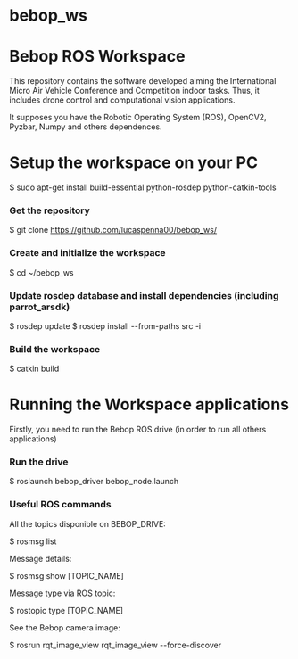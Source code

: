 # bebop_ws
# Bebop ROS Workspace
This repository contains the software developed aiming the International Micro Air Vehicle Conference and Competition indoor tasks. Thus, it includes drone control and computational vision applications.

It supposes you have the Robotic Operating System (ROS), OpenCV2, Pyzbar, Numpy and others dependences. 

# Setup the workspace on your PC

$ sudo apt-get install build-essential python-rosdep python-catkin-tools

### Get the repository

$ git clone https://github.com/lucaspenna00/bebop_ws/

### Create and initialize the workspace
$ cd ~/bebop_ws

### Update rosdep database and install dependencies (including parrot_arsdk)
$ rosdep update
$ rosdep install --from-paths src -i

### Build the workspace
$ catkin build

# Running the Workspace applications

Firstly, you need to run the Bebop ROS drive (in order to run all others applications)

### Run the drive

$ roslaunch bebop_driver bebop_node.launch

### Useful ROS commands

All the topics disponible on BEBOP_DRIVE:

$ rosmsg list

Message details:

$ rosmsg show [TOPIC_NAME]

Message type via ROS topic:

$ rostopic type [TOPIC_NAME]

See the Bebop camera image:

$ rosrun rqt_image_view rqt_image_view --force-discover
